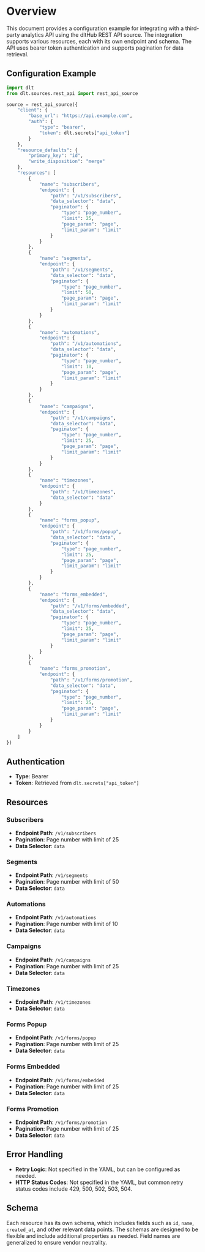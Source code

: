 # Overview

This document provides a configuration example for integrating with a third-party analytics API using the dltHub REST API source. The integration supports various resources, each with its own endpoint and schema. The API uses bearer token authentication and supports pagination for data retrieval.

## Configuration Example

```python
import dlt
from dlt.sources.rest_api import rest_api_source

source = rest_api_source({
    "client": {
        "base_url": "https://api.example.com",
        "auth": {
            "type": "bearer",
            "token": dlt.secrets["api_token"]
        }
    },
    "resource_defaults": {
        "primary_key": "id",
        "write_disposition": "merge"
    },
    "resources": [
        {
            "name": "subscribers",
            "endpoint": {
                "path": "/v1/subscribers",
                "data_selector": "data",
                "paginator": {
                    "type": "page_number",
                    "limit": 25,
                    "page_param": "page",
                    "limit_param": "limit"
                }
            }
        },
        {
            "name": "segments",
            "endpoint": {
                "path": "/v1/segments",
                "data_selector": "data",
                "paginator": {
                    "type": "page_number",
                    "limit": 50,
                    "page_param": "page",
                    "limit_param": "limit"
                }
            }
        },
        {
            "name": "automations",
            "endpoint": {
                "path": "/v1/automations",
                "data_selector": "data",
                "paginator": {
                    "type": "page_number",
                    "limit": 10,
                    "page_param": "page",
                    "limit_param": "limit"
                }
            }
        },
        {
            "name": "campaigns",
            "endpoint": {
                "path": "/v1/campaigns",
                "data_selector": "data",
                "paginator": {
                    "type": "page_number",
                    "limit": 25,
                    "page_param": "page",
                    "limit_param": "limit"
                }
            }
        },
        {
            "name": "timezones",
            "endpoint": {
                "path": "/v1/timezones",
                "data_selector": "data"
            }
        },
        {
            "name": "forms_popup",
            "endpoint": {
                "path": "/v1/forms/popup",
                "data_selector": "data",
                "paginator": {
                    "type": "page_number",
                    "limit": 25,
                    "page_param": "page",
                    "limit_param": "limit"
                }
            }
        },
        {
            "name": "forms_embedded",
            "endpoint": {
                "path": "/v1/forms/embedded",
                "data_selector": "data",
                "paginator": {
                    "type": "page_number",
                    "limit": 25,
                    "page_param": "page",
                    "limit_param": "limit"
                }
            }
        },
        {
            "name": "forms_promotion",
            "endpoint": {
                "path": "/v1/forms/promotion",
                "data_selector": "data",
                "paginator": {
                    "type": "page_number",
                    "limit": 25,
                    "page_param": "page",
                    "limit_param": "limit"
                }
            }
        }
    ]
})
```

## Authentication

- **Type**: Bearer
- **Token**: Retrieved from `dlt.secrets["api_token"]`

## Resources

### Subscribers
- **Endpoint Path**: `/v1/subscribers`
- **Pagination**: Page number with limit of 25
- **Data Selector**: `data`

### Segments
- **Endpoint Path**: `/v1/segments`
- **Pagination**: Page number with limit of 50
- **Data Selector**: `data`

### Automations
- **Endpoint Path**: `/v1/automations`
- **Pagination**: Page number with limit of 10
- **Data Selector**: `data`

### Campaigns
- **Endpoint Path**: `/v1/campaigns`
- **Pagination**: Page number with limit of 25
- **Data Selector**: `data`

### Timezones
- **Endpoint Path**: `/v1/timezones`
- **Data Selector**: `data`

### Forms Popup
- **Endpoint Path**: `/v1/forms/popup`
- **Pagination**: Page number with limit of 25
- **Data Selector**: `data`

### Forms Embedded
- **Endpoint Path**: `/v1/forms/embedded`
- **Pagination**: Page number with limit of 25
- **Data Selector**: `data`

### Forms Promotion
- **Endpoint Path**: `/v1/forms/promotion`
- **Pagination**: Page number with limit of 25
- **Data Selector**: `data`

## Error Handling

- **Retry Logic**: Not specified in the YAML, but can be configured as needed.
- **HTTP Status Codes**: Not specified in the YAML, but common retry status codes include 429, 500, 502, 503, 504.

## Schema

Each resource has its own schema, which includes fields such as `id`, `name`, `created_at`, and other relevant data points. The schemas are designed to be flexible and include additional properties as needed. Field names are generalized to ensure vendor neutrality.